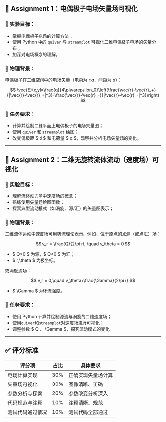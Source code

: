 ## 📌 Assignment 1：电偶极子电场矢量场可视化

### 🎯 实验目标：

- 掌握电偶极子电场的计算方法；
- 使用 Python 中的 `quiver` 与 `streamplot` 可视化二维电偶极子电场的矢量分布；
- 加深对电场概念的理解。

### 📖 物理背景：

电偶极子在二维空间中的电场矢量（电荷为 $\pm q$，间距为 $d$）：

$$
\vec{E}(x,y)=\frac{q}{4\pi\varepsilon_0}\left(\frac{\vec{r}-\vec{r}_+}{|\vec{r}-\vec{r}_+|^3}-\frac{\vec{r}-\vec{r}_-}{|\vec{r}-\vec{r}_-|^3}\right)
$$

### 🚩 任务要求：

- 计算并绘制二维平面上电偶极子的电场矢量图；
- 使用 `quiver` 和 `streamplot` 绘图；
- 改变偶极距 $ d $ 和电荷量 $ q $，观察并分析电场矢量场的变化。

---

## 📌 Assignment 2：二维无旋转流体流动（速度场）可视化

### 🎯 实验目标：

- 理解流体动力学中速度场的概念；
- 熟练使用矢量场绘图函数；
- 探索典型流动模式（如涡旋、源/汇）的矢量图表示；

### 📖 物理背景：

二维流体运动中速度场可用势流理论表示，例如，位于原点的点源（或点汇）场：

$$
v_r = \frac{Q}{2\pi r}, \quad v_\theta = 0
$$

- $ Q>0 $ 为源，$ Q<0 $ 为汇；
- $ r,\theta $ 为极坐标。

或涡旋流场：

$$
v_r = 0,\quad v_\theta=\frac{\Gamma}{2\pi r}
$$

- $ \Gamma $ 为环流强度。

### 🚩 任务要求：

- 使用 Python 计算并绘制源流与涡旋的二维速度场；
- 使用`quiver`和`streamplot`对速度场进行可视化；
- 调整参数 $ Q $、$ \Gamma $，探究流动模式的变化。

---




## ✅ 评分标准

| 评分项 | 占比 | 具体要求 |
|--------|------|----------|
| 电场计算实现 | 30% | 正确实现矢量场计算 |
| 矢量场可视化 | 30% | 图像清晰、正确 |
| 参数分析与探索 | 20% | 参数改变分析深入 |
| 代码规范与注释 | 10% | 注释清晰、规范 |
| 测试代码通过情况 | 10% | 测试代码全部通过 |

